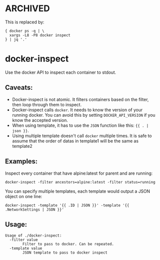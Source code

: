 # ARCHIVED

This is replaced by:

```
{ docker ps -q | \
  xargs -L8 -P8 docker inspect
} | jq '.'
```


# docker-inspect
Use the docker API to inspect each container to stdout.

## Caveats:

  - Docker-inspect is not atomic. It filters containers based on the filter, then loop through them to inspect.
  - Docker-inspect calls `docker`. It needs to know the version of your running docker. You can avoid this by setting `DOCKER_API_VERSION` if you know the accepted version.
  - When using template, it has to use the `JSON` function like this: `{{ . | json }}`.
  - Using multiple template doesn't call `docker` multiple times. It is safe to assume that the order of datas in template1 will be the same as template2

## Examples:

Inspect every container that have alpine:latest for parent and are running:

```
docker-inspect -filter ancestors=alpine:latest -filter status=running
```

You can specify multiple templates, each template would output a JSON object on one line:

```
docker-inspect -template '{{ .ID | JSON }}' -template '{{ .NetworkSettings | JSON }}'
```

## Usage:

```
Usage of ./docker-inspect:
  -filter value
        Filter to pass to docker. Can be repeated.
  -template value
        JSON template to pass to docker inspect
```
